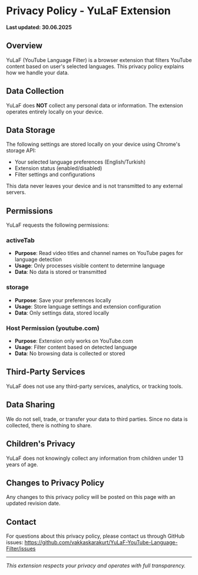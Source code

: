 # Privacy Policy - YuLaF Extension

**Last updated: 30.06.2025** 

## Overview
YuLaF (YouTube Language Filter) is a browser extension that filters YouTube content based on user's selected languages. This privacy policy explains how we handle your data.

## Data Collection
YuLaF does **NOT** collect any personal data or information. The extension operates entirely locally on your device.

## Data Storage
The following settings are stored locally on your device using Chrome's storage API:
- Your selected language preferences (English/Turkish)
- Extension status (enabled/disabled)
- Filter settings and configurations

This data never leaves your device and is not transmitted to any external servers.

## Permissions
YuLaF requests the following permissions:

### activeTab
- **Purpose**: Read video titles and channel names on YouTube pages for language detection
- **Usage**: Only processes visible content to determine language
- **Data**: No data is stored or transmitted

### storage
- **Purpose**: Save your preferences locally
- **Usage**: Store language settings and extension configuration
- **Data**: Only settings data, stored locally

### Host Permission (youtube.com)
- **Purpose**: Extension only works on YouTube.com
- **Usage**: Filter content based on detected language
- **Data**: No browsing data is collected or stored

## Third-Party Services
YuLaF does not use any third-party services, analytics, or tracking tools.

## Data Sharing
We do not sell, trade, or transfer your data to third parties. Since no data is collected, there is nothing to share.

## Children's Privacy
YuLaF does not knowingly collect any information from children under 13 years of age.

## Changes to Privacy Policy
Any changes to this privacy policy will be posted on this page with an updated revision date.

## Contact
For questions about this privacy policy, please contact us through GitHub issues:
https://github.com/vakkaskarakurt/YuLaF-YouTube-Language-Filter/issues

---
*This extension respects your privacy and operates with full transparency.*